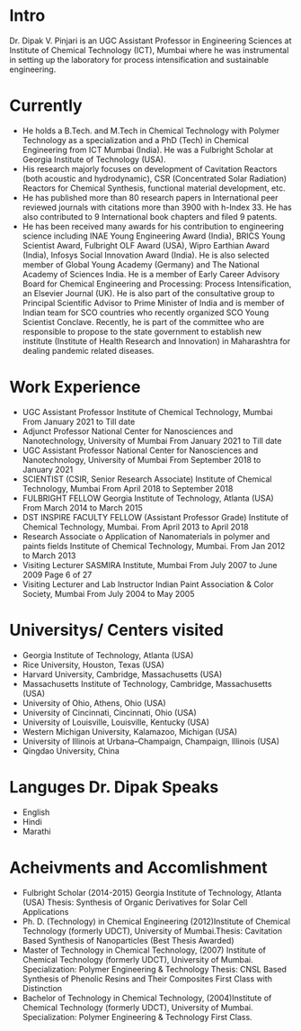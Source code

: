 
# Intro

Dr. Dipak V. Pinjari is an UGC Assistant Professor in Engineering Sciences at Institute of Chemical Technology (ICT), Mumbai where he was instrumental in setting up the laboratory for process intensification and sustainable engineering.

# Currently

- He holds a B.Tech. and M.Tech in Chemical Technology with Polymer Technology as a specialization and a PhD (Tech) in Chemical Engineering from ICT Mumbai (India). He was a Fulbright Scholar at Georgia Institute of Technology (USA).
- His research majorly focuses on development of Cavitation Reactors (both acoustic and hydrodynamic), CSR (Concentrated Solar Radiation) Reactors for Chemical Synthesis, functional material development, etc.
- He has published more than 80 research papers in International peer reviewed journals with citations more than 3900 with h-Index 33. He has also contributed to 9 International book chapters and filed 9 patents.
- He has been received many awards for his contribution to engineering science including INAE Young Engineering Award (India), BRICS Young Scientist Award, Fulbright OLF Award (USA), Wipro Earthian Award (India), Infosys Social Innovation Award (India). He is also selected member of Global Young Academy (Germany) and The National Academy of Sciences India. He is a member of Early Career Advisory Board for Chemical Engineering and Processing: Process Intensification, an Elsevier Journal (UK). He is also part of the consultative group to Principal Scientific Advisor to Prime Minister of India and is member of Indian team for SCO countries who recently organized SCO Young Scientist Conclave. Recently, he is part of the committee who are responsible to propose to the state government to establish new institute (Institute of Health Research and Innovation) in Maharashtra for dealing pandemic related diseases.

# Work Experience 
- UGC Assistant Professor
Institute of Chemical Technology, Mumbai
From January 2021 to Till date
- Adjunct Professor
National Center for Nanosciences and Nanotechnology, 
University of Mumbai 
From January 2021 to Till date
- UGC Assistant Professor
National Center for Nanosciences and Nanotechnology,
University of Mumbai
From September 2018 to January 2021
- SCIENTIST (CSIR, Senior Research Associate)
Institute of Chemical Technology, Mumbai 
From April 2018 to September 2018
- FULBRIGHT FELLOW
Georgia Institute of Technology, Atlanta (USA)
From March 2014 to March 2015
- DST INSPIRE FACULTY FELLOW (Assistant Professor Grade)
Institute of Chemical Technology, Mumbai.
From April 2013 to April 2018
- Research Associate
o Application of Nanomaterials in polymer and paints fields
Institute of Chemical Technology, Mumbai.
From Jan 2012 to March 2013
- Visiting Lecturer
SASMIRA Institute, Mumbai 
From July 2007 to June 2009
Page 6 of 27
- Visiting Lecturer and Lab Instructor
Indian Paint Association & Color Society, Mumbai 
From July 2004 to May 2005

# Universitys/ Centers visited

-  Georgia Institute of Technology, Atlanta (USA)
- Rice University, Houston, Texas (USA)
- Harvard University, Cambridge, Massachusetts (USA)
- Massachusetts Institute of Technology, Cambridge, Massachusetts (USA)
- University of Ohio, Athens, Ohio (USA)
- University of Cincinnati, Cincinnati, Ohio (USA)
- University of Louisville, Louisville, Kentucky (USA)
- Western Michigan University, Kalamazoo, Michigan (USA)
- University of Illinois at Urbana–Champaign, Champaign, Illinois (USA)
- Qingdao University, China
# Languges Dr. Dipak Speaks
- English
- Hindi
- Marathi

# Acheivments and Accomlishment

- Fulbright Scholar (2014-2015) Georgia Institute of Technology, Atlanta (USA) Thesis: Synthesis of Organic Derivatives for Solar Cell Applications
- Ph. D. (Technology) in Chemical Engineering (2012)Institute of Chemical Technology (formerly UDCT), University of Mumbai.Thesis: Cavitation Based Synthesis of Nanoparticles (Best Thesis Awarded)
- Master of Technology in Chemical Technology, (2007) Institute of Chemical Technology (formerly UDCT), University of Mumbai. Specialization: Polymer Engineering & Technology Thesis: CNSL Based Synthesis of Phenolic Resins and Their Composites First Class with Distinction
- Bachelor of Technology in Chemical Technology, (2004)Institute of Chemical Technology (formerly UDCT), University of Mumbai. Specialization: Polymer Engineering & Technology First Class. 